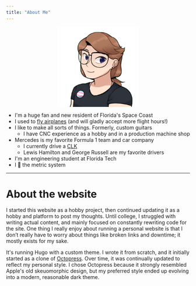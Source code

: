 ```yaml
---
title: "About Me"
---
```

<img id="profile" style="max-width:25ch; display: block; margin: auto;" src="/images/picrew_profile.png">

* I'm a huge fan and new resident of Florida's Space Coast
* I used to [fly airplanes](/pages/flying/) (and will gladly accept more flight hours!)
* I like to make all sorts of things. Formerly, custom guitars
    * I have CNC experience as a hobby and in a production machine shop
* Mercedes is my favorite Formula 1 team and car company
    * I currently drive a [CLK](clk.jpg)
    * Lewis Hamilton and George Russell are my favorite drivers
* I'm an engineering student at Florida Tech
* I 💜 the metric system

---

# About the website

I started this website as a hobby project, then continued updating it as a hobby and platform to post my thoughts. Until college, I struggled with writing actual content, and mainly focused on constantly rewriting code for the site. One thing I really enjoy about running a personal website is that I don’t really have to worry about things like broken links and downtime; it mostly exists for my sake. 

It's running Hugo with a custom theme. I wrote it from scratch, and it initially started as a clone of [Octopress](https://github.com/parsiya/Hugo-Octopress). Over time, it was continually updated to reflect my personal style. I chose Octopress because it strongly resembled Apple's old skeuomorphic design, but my preferred style ended up evolving into a modern, reasonable dark theme. 